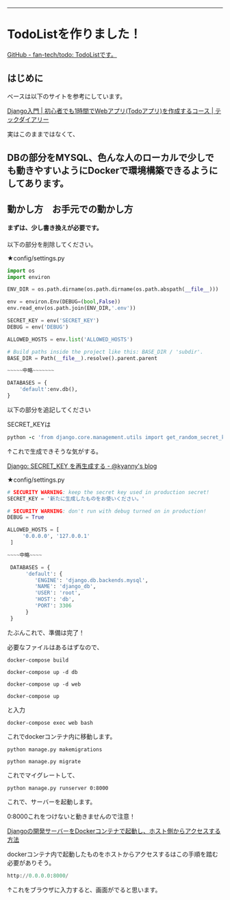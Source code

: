 
---
# TodoListを作りました！

[GitHub - fan-tech/todo: TodoListです。](https://github.com/fan-tech/todo)

## はじめに

ベースは以下のサイトを参考にしています。

[Django入門 | 初心者でも1時間でWebアプリ(Todoアプリ)を作成するコース | テックダイアリー](https://tech-diary.net/django-todo-tutorial/)

実はこのままではなくて、

DBの部分をMYSQL、色んな人のローカルで少しでも動きやすいようにDockerで環境構築できるようにしてあります。
----
## 動かし方　お手元での動かし方

#### まずは、少し書き換えが必要です。

以下の部分を削除してください。

★config/settings.py

```python
import os
import environ

ENV_DIR = os.path.dirname(os.path.dirname(os.path.abspath(__file__)))

env = environ.Env(DEBUG=(bool,False))
env.read_env(os.path.join(ENV_DIR,'.env'))

SECRET_KEY = env('SECRET_KEY')
DEBUG = env('DEBUG')

ALLOWED_HOSTS = env.list('ALLOWED_HOSTS')

# Build paths inside the project like this: BASE_DIR / 'subdir'.
BASE_DIR = Path(__file__).resolve().parent.parent

~~~~~中略~~~~~~~

DATABASES = {
    'default':env.db(),
}
```

以下の部分を追記してください

SECRET_KEYは

```ruby
python -c 'from django.core.management.utils import get_random_secret_key; print(get_random_secret_key())'
```

↑これで生成できそうな気がする。

[Django: SECRET_KEY を再生成する - @kyanny's blog](https://blog.kyanny.me/entry/2021/01/27/033507)

★config/settings.py

```python
# SECURITY WARNING: keep the secret key used in production secret!
SECRET_KEY = '新たに生成したものをお使いください。'

# SECURITY WARNING: don't run with debug turned on in production!
DEBUG = True

ALLOWED_HOSTS = [
     '0.0.0.0', '127.0.0.1'
 ]

~~~~中略~~~~

 DATABASES = {
      'default': {
         'ENGINE': 'django.db.backends.mysql',
         'NAME': 'django_db',
         'USER': 'root',
         'HOST': 'db',
         'PORT': 3306
      }
 }
```

たぶんこれで、準備は完了！

必要なファイルはあるはずなので、

`docker-compose build`

`docker-compose up -d db`

`docker-compose up -d web`

`docker-compose up`

と入力

`docker-compose exec web bash`

これでdockerコンテナ内に移動します。

`python manage.py makemigrations`

`python manage.py migrate`

これでマイグレートして、

`python manage.py runserver 0:8000`

これで、サーバーを起動します。

0:8000これをつけないと動きませんので注意！

[Djangoの開発サーバーをDockerコンテナで起動し、ホスト側からアクセスする方法](https://zukucode.com/2020/08/django-server-docker.html)

dockerコンテナ内で起動したものをホストからアクセスするはこの手順を踏む必要がありそう。

```python
http://0.0.0.0:8000/
```

↑これをブラウザに入力すると、画面がでると思います。
